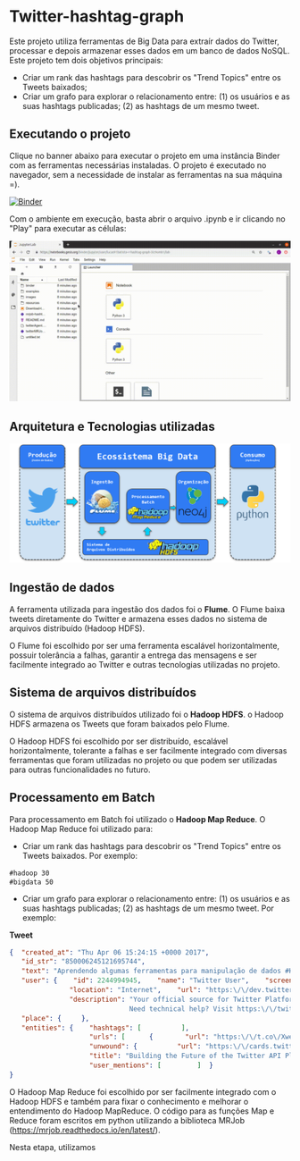 # Twitter-hashtag-graph

Este projeto utiliza ferramentas de Big Data para extraír dados do Twitter, processar e depois armazenar esses dados em um banco de dados NoSQL. Este projeto tem dois objetivos principais:

* Criar um rank das hashtags para descobrir os "Trend Topics" entre os Tweets baixados;
* Criar um grafo para explorar o relacionamento entre: (1) os usuários e as suas hashtags publicadas; (2) as hashtags de um mesmo tweet.

## Executando o projeto

Clique no banner abaixo para executar o projeto em uma instância Binder com as ferramentas necessárias instaladas. O projeto é executado no navegador, sem a necessidade de instalar as ferramentas na sua máquina =). 

[![Binder](https://notebooks.gesis.org/binder/badge_logo.svg)](https://notebooks.gesis.org/binder/v2/gh/lucas91batista/twitter-hashtag-graph/master?urlpath=lab)

Com o ambiente em execução, basta abrir o arquivo .ipynb e ir clicando no "Play" para executar as células:

![Executando o projeto](https://github.com/lucas91batista/twitter-hashtag-graph/blob/master/images/executeCellsJupyter.gif)


## Arquitetura e Tecnologias utilizadas


![Arquitetura](https://github.com/lucas91batista/twitter-hashtag-graph/blob/master/images/Arch-twitter-hashtag-graph.png)


## Ingestão de dados
A ferramenta utilizada para ingestão dos dados foi o **Flume**. O Flume baixa tweets diretamente do Twitter e armazena esses dados no sistema de arquivos distribuído (Hadoop HDFS). 

O Flume foi escolhido por ser uma ferramenta escalável horizontalmente, possuir tolerância a falhas, garantir a entrega das mensagens e ser facilmente integrado ao Twitter e outras tecnologias utilizadas no projeto. 

## Sistema de arquivos distribuídos
O sistema de arquivos distribuídos utilizado foi o **Hadoop HDFS**. o Hadoop HDFS armazena os Tweets que foram baixados pelo Flume.

O Hadoop HDFS foi escolhido por ser distribuído, escalável horizontalmente, tolerante a falhas e ser facilmente integrado com diversas ferramentas que foram utilizadas no projeto ou que podem ser utilizadas para outras funcionalidades no futuro.

## Processamento em Batch
Para processamento em Batch foi utilizado o **Hadoop Map Reduce**. O Hadoop Map Reduce foi utilizado para:
* Criar um rank das hashtags para descobrir os "Trend Topics" entre os Tweets baixados. Por exemplo:
```
#hadoop 30
#bigdata 50
``` 
* Criar um grafo para explorar o relacionamento entre: (1) os usuários e as suas hashtags publicadas; (2) as hashtags de um mesmo tweet. Por exemplo:

**Tweet**
``` json
{  "created_at": "Thu Apr 06 15:24:15 +0000 2017",  
   "id_str": "850006245121695744",  
   "text": "Aprendendo algumas ferramentas para manipulação de dados #Hadoop #BigData",  
   "user": {    "id": 2244994945,    "name": "Twitter User",    "screen_name": "TwitterDev",    
               "location": "Internet",    "url": "https:\/\/dev.twitter.com\/",    
               "description": "Your official source for Twitter Platform news, updates & events. 
                              Need technical help? Visit https:\/\/twittercommunity.com\/ \u2328\ufe0f #TapIntoTwitter"  },  
   "place": {     },  
   "entities": {    "hashtags": [          ],    
                    "urls": [      {        "url": "https:\/\/t.co\/XweGngmxlP",        
                    "unwound": {          "url": "https:\/\/cards.twitter.com\/cards\/18ce53wgo4h\/3xo1c",          
                    "title": "Building the Future of the Twitter API Platform"        }      }    ],    
                    "user_mentions": [         ]  }
}

```

O Hadoop Map Reduce foi escolhido por ser facilmente integrado com o Hadoop HDFS e também para fixar o conhecimento e melhorar o entendimento do Hadoop MapReduce. O código para as funções Map e Reduce foram escritos em python utilizando a biblioteca MRJob (https://mrjob.readthedocs.io/en/latest/).

Nesta etapa, utilizamos 
